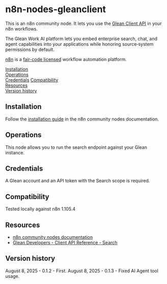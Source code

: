 # n8n-nodes-gleanclient

This is an n8n community node. It lets you use the [Glean Client API](https://developers.glean.com/api/client-api/search/search) in your n8n workflows.

The Glean Work AI platform lets you embed enterprise search, chat, and agent capabilities into your applications while honoring source‑system permissions by default.

[n8n](https://n8n.io/) is a [fair-code licensed](https://docs.n8n.io/reference/license/) workflow automation platform.

[Installation](#installation)  
[Operations](#operations)  
[Credentials](#credentials)
[Compatibility](#compatibility)  
[Resources](#resources)  
[Version history](#version-history)

## Installation

Follow the [installation guide](https://docs.n8n.io/integrations/community-nodes/installation/) in the n8n community nodes documentation.

## Operations

This node allows you to run the search endpoint against your Glean instance.

## Credentials

A Glean account and an API token with the Search scope is required. 

## Compatibility

Tested locally against n8n 1.105.4

## Resources

* [n8n community nodes documentation](https://docs.n8n.io/integrations/#community-nodes)
* [Glean Developers - Client API Reference - Search](https://developers.glean.com/api/client-api/search/search)

## Version history

August 8, 2025 - 0.1.2 - First.
August 8, 2025 - 0.1.3 - Fixed AI Agent tool usage.


